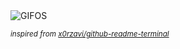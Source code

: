<div align="justify">
<picture>
    <source media="(prefers-color-scheme: dark)" srcset="https://i.ibb.co/5XCCVj4Z/output-gif.gif">
    <source media="(prefers-color-scheme: light)" srcset="https://i.ibb.co/5XCCVj4Z/output-gif.gif">
    <img alt="GIFOS" src="https://i.ibb.co/5XCCVj4Z/output-gif.gif">
</picture>

<sub><i>inspired from [x0rzavi/github-readme-terminal](https://github.com/x0rzavi/github-readme-terminal)</i></sub>

</div>

<!-- Image deletion URL: https://ibb.co/cKRRd83q/651dc53ea02ac579bc1dfe6e23e15366 -->